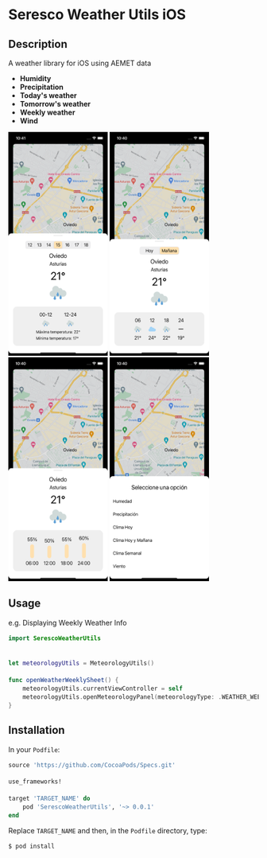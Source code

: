 Seresco Weather Utils iOS
=======

## Description

A weather library for iOS using AEMET data

- **Humidity**
- **Precipitation**
- **Today's weather**
- **Tomorrow's weather**
- **Weekly weather**
- **Wind**

<p float="left">
  <img src="art/img_weather_weekly.png" width="200" height="450">
  <img src="art/img_weather_tomorrow.png" width="200" height="450">
  <img src="art/img_precipitation.png" width="200" height="450">
  <img src="art/img_options.png" width="200" height="450">
</p>


Usage
--------

e.g. Displaying Weekly Weather Info

```swift
import SerescoWeatherUtils


let meteorologyUtils = MeteorologyUtils()

func openWeatherWeeklySheet() {
    meteorologyUtils.currentViewController = self
    meteorologyUtils.openMeteorologyPanel(meteorologyType: .WEATHER_WEEKLY, coordinate: CLLocationCoordinate2D(latitude: 43.361231, longitude: -5.848566,))
}
```

Installation
--------

In your `Podfile`:

```ruby
source 'https://github.com/CocoaPods/Specs.git'

use_frameworks!

target 'TARGET_NAME' do
    pod 'SerescoWeatherUtils', '~> 0.0.1'
end
```

Replace `TARGET_NAME` and then, in the `Podfile` directory, type:

```bash
$ pod install
```
